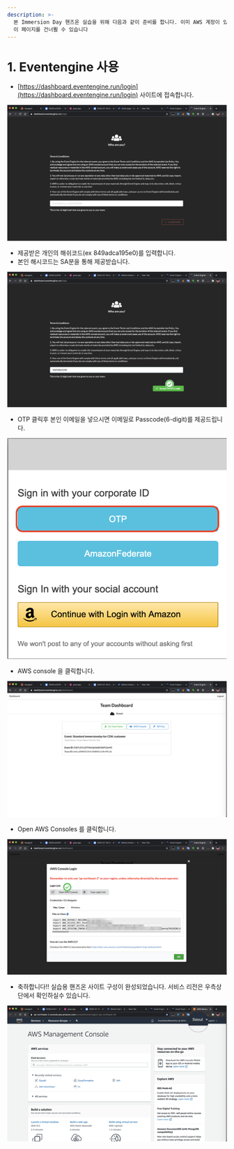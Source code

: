 ```yaml
---
description: >-
  본 Immersion Day 핸즈온 실습을 위해 다음과 같이 준비를 합니다. 이미 AWS 계정이 있고 IAM 관리자가 액세스할 수 있는 경우
  이 페이지를 건너뛸 수 있습니다
---
```


# 1. Eventengine 사용

* [https://dashboard.eventengine.run/login](https://dashboard.eventengine.run/login) 사이트에 접속합니다.

![](.gitbook/assets/image%20%2816%29.png)

* 제공받은 개인의 해쉬코드\(ex 849adca195e0\)를 입력합니다.
* 본인 해시코드는 SA분을 통해 제공받습니다.

![](.gitbook/assets/image%20%2817%29.png)

* OTP 클릭후 본인 이메일을 넣으시면 이메일로 Passcode\(6-digit\)를 제공드립니다. 

![](.gitbook/assets/image%20%2811%29.png)

* AWS console 을 클릭합니다.

![](.gitbook/assets/image%20%282%29.png)



* Open AWS Consoles 를 클릭합니다.

![](.gitbook/assets/image%20%288%29.png)

* 축하합니다!! 실습용 핸즈온 사이트 구성이 완성되었습니다. 서비스 리전은 우측상단에서 확인하실수 있습니다.

![](.gitbook/assets/image%20%286%29.png)

